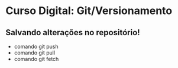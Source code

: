 # Curso Digital: Git/Versionamento

## Salvando alterações no repositório!
* comando git push
* comando git pull 
* comando git fetch